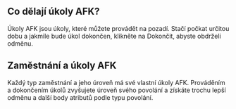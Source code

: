 ## Co dělají úkoly AFK?

Úkoly AFK jsou úkoly, které můžete provádět na pozadí. Stačí počkat určitou dobu a jakmile bude úkol dokončen, klikněte na Dokončit, abyste obdrželi odměnu.

## Zaměstnání a úkoly AFK

Každý typ zaměstnání a jeho úroveň má své vlastní úkoly AFK. Prováděním a dokončením úkolů zvyšujete úroveň svého povolání a získáte trochu lepší odměnu a další body atributů podle typu povolání.
